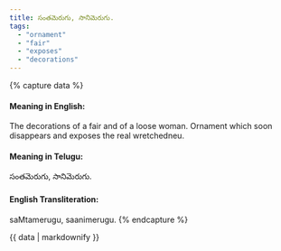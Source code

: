 ```yaml
---
title: సంతమెరుగు, సానిమెరుగు.
tags:
  - "ornament"
  - "fair"
  - "exposes"
  - "decorations"
---
```


{% capture data %}
#### Meaning in English:
The decorations of a fair and of a loose woman.
Ornament which soon disappears and exposes the real wretchedneu.

#### Meaning in Telugu:
సంతమెరుగు, సానిమెరుగు.

#### English Transliteration:
saMtamerugu, saanimerugu.
{% endcapture %}

<div class="notice">{{ data | markdownify }}</div>

